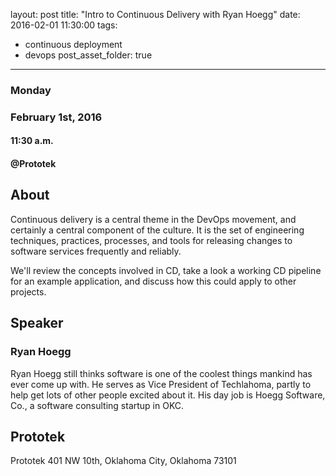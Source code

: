 layout: post
title: "Intro to Continuous Delivery with Ryan Hoegg"
date: 2016-02-01 11:30:00
tags:
- continuous deployment
- devops
post_asset_folder: true
---

### Monday
### February 1st, 2016
#### 11:30 a.m.
#### @Prototek


## About
Continuous delivery is a central theme in the DevOps movement, and certainly a central component of the culture. It is the set of engineering techniques, practices, processes, and tools for releasing changes to software services frequently and reliably.

We'll review the concepts involved in CD, take a look a working CD pipeline for an example application, and discuss how this could apply to other projects.

<!-- more -->
## Speaker

### Ryan Hoegg
Ryan Hoegg still thinks software is one of the coolest things mankind has ever come up with. He serves as Vice President of Techlahoma, partly to help get lots of other people excited about it. His day job is Hoegg Software, Co., a software consulting startup in OKC.

## Prototek
Prototek
401 NW 10th,
Oklahoma City, Oklahoma
73101

<script
type="text/javascript"
src="http://maps.google.com/maps/api/js?sensor=false"
></script>
<style>
#gmap_canvas img{
max-width:none!important;
background:none!important;
}

.speaker-headshot {
  float: left;

  padding: 5px 100% 5px 0px;
}

</style>

<div style="overflow:hidden;height:200px;width:900px;">
<div id="gmap_canvas" style="height:200px;width:900px;"></div>
</div>
<script type="text/javascript">
function init_map() {
  var myOptions = {
    zoom: 14,
    center: new google.maps.LatLng(35.478527, -97.51941699999998),
    mapTypeId: google.maps.MapTypeId.ROADMAP
  };
  map = new google.maps.Map(document.getElementById("gmap_canvas"), myOptions);
  marker = new google.maps.Marker({
    map: map,
    position: new google.maps.LatLng(35.478527, -97.51941699999998)
    });
    infowindow = new google.maps.InfoWindow({
      content: "<b>Prototek</b><br/>401 NW 10th St, <br/>73103 Oklahoma City"
      });
      google.maps.event.addListener(marker, "click", function() {
        infowindow.open(map, marker);
        });
        infowindow.open(map, marker);
      }
      google.maps.event.addDomListener(window, 'load', init_map);
      </script>
